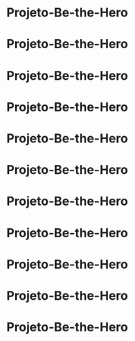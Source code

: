 # Projeto-Be-the-Hero
# Projeto-Be-the-Hero
# Projeto-Be-the-Hero
# Projeto-Be-the-Hero
# Projeto-Be-the-Hero
# Projeto-Be-the-Hero
# Projeto-Be-the-Hero
# Projeto-Be-the-Hero
# Projeto-Be-the-Hero
# Projeto-Be-the-Hero
# Projeto-Be-the-Hero
